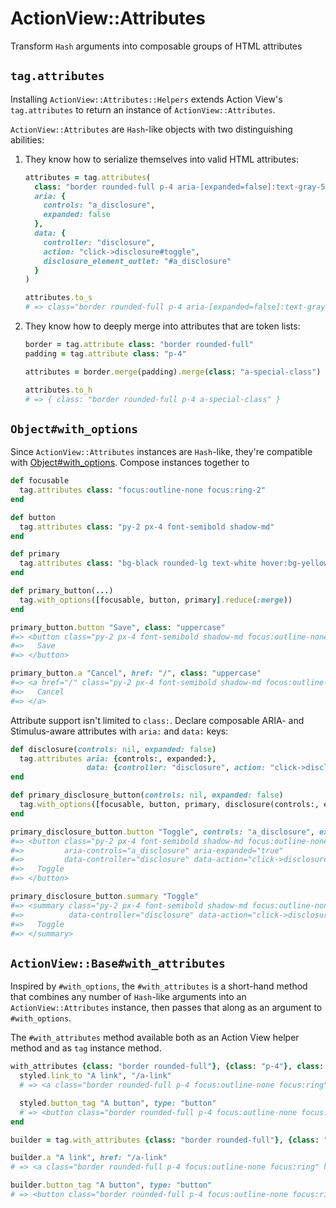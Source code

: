 # ActionView::Attributes

Transform `Hash` arguments into composable groups of HTML attributes

## `tag.attributes`

Installing `ActionView::Attributes::Helpers` extends Action View's
`tag.attributes` to return an instance of `ActionView::Attributes`.

`ActionView::Attributes` are `Hash`-like objects with two distinguishing
abilities:

1. They know how to serialize themselves into valid HTML attributes:

    ```ruby
    attributes = tag.attributes(
      class: "border rounded-full p-4 aria-[expanded=false]:text-gray-500",
      aria: {
        controls: "a_disclosure",
        expanded: false
      },
      data: {
        controller: "disclosure",
        action: "click->disclosure#toggle",
        disclosure_element_outlet: "#a_disclosure"
      }
    )

    attributes.to_s
    # => class="border rounded-full p-4 aria-[expanded=false]:text-gray-500" aria-controls="a_disclosure" aria-expanded="false" data-controller="disclosure" data-action="click->disclosure#toggle" data-disclosure-element-outlet="#a_disclosure"
    ```

2. They know how to deeply merge into attributes that are token lists:

    ```ruby
    border = tag.attribute class: "border rounded-full"
    padding = tag.attribute class: "p-4"

    attributes = border.merge(padding).merge(class: "a-special-class")

    attributes.to_h
    # => { class: "border rounded-full p-4 a-special-class" }
    ```

## `Object#with_options`

Since `ActionView::Attributes` instances are `Hash`-like, they're compatible
with [Object#with_options][]. Compose instances together to

[Object#with_options]: https://edgeapi.rubyonrails.org/classes/Object.html#method-i-with_options

```ruby
def focusable
  tag.attributes class: "focus:outline-none focus:ring-2"
end

def button
  tag.attributes class: "py-2 px-4 font-semibold shadow-md"
end

def primary
  tag.attributes class: "bg-black rounded-lg text-white hover:bg-yellow-300 focus:ring-yellow-300 focus:ring-opacity-75"
end

def primary_button(...)
  tag.with_options([focusable, button, primary].reduce(:merge))
end

primary_button.button "Save", class: "uppercase"
#=> <button class="py-2 px-4 font-semibold shadow-md focus:outline-none focus:ring-2 bg-black rounded-lg text-white hover:bg-yellow-300 focus:ring-yellow-300 focus:ring-opacity-75 uppercase">
#=>   Save
#=> </button>

primary_button.a "Cancel", href: "/", class: "uppercase"
#=> <a href="/" class="py-2 px-4 font-semibold shadow-md focus:outline-none focus:ring-2 bg-black rounded-lg text-white hover:bg-yellow-300 focus:ring-yellow-300 focus:ring-opacity-75 uppercase">
#=>   Cancel
#=> </a>
```

Attribute support isn't limited to `class:`. Declare composable ARIA- and
Stimulus-aware attributes with `aria:` and `data:` keys:

```ruby
def disclosure(controls: nil, expanded: false)
  tag.attributes aria: {controls:, expanded:},
                 data: {controller: "disclosure", action: "click->disclosure#toggle", disclosure_element_outlet: ("#" + controls if controls)}
end

def primary_disclosure_button(controls: nil, expanded: false)
  tag.with_options([focusable, button, primary, disclosure(controls:, expanded:)].reduce(:merge))
end

primary_disclosure_button.button "Toggle", controls: "a_disclosure", expanded: true
#=> <button class="py-2 px-4 font-semibold shadow-md focus:outline-none focus:ring-2 bg-black rounded-lg text-white hover:bg-yellow-300 focus:ring-yellow-300 focus:ring-opacity-75"
#=>         aria-controls="a_disclosure" aria-expanded="true"
#=>         data-controller="disclosure" data-action="click->disclosure#toggle" data-disclosure-element-outlet="#a_disclosure">
#=>   Toggle
#=> </button>

primary_disclosure_button.summary "Toggle"
#=> <summary class="py-2 px-4 font-semibold shadow-md focus:outline-none focus:ring-2 bg-black rounded-lg text-white hover:bg-yellow-300 focus:ring-yellow-300 focus:ring-opacity-75"
#=>          data-controller="disclosure" data-action="click->disclosure#toggle">
#=>   Toggle
#=> </summary>
```

## `ActionView::Base#with_attributes`

Inspired by `#with_options`, the `#with_attributes` is a short-hand method that
combines any number of `Hash`-like arguments into an `ActionView::Attributes`
instance, then passes that along as an argument to `#with_options`.

The `#with_attributes` method available both as an Action View helper method and
as `tag` instance method.

```ruby
with_attributes {class: "border rounded-full"}, {class: "p-4"}, class: "focus:outline-none focus:ring" do |styled|
  styled.link_to "A link", "/a-link"
  # => <a class="border rounded-full p-4 focus:outline-none focus:ring" href="/a-link">A link</a>

  styled.button_tag "A button", type: "button"
  # => <button class="border rounded-full p-4 focus:outline-none focus:ring" name="button" type="button">A button</button>
end

builder = tag.with_attributes {class: "border rounded-full"}, {class: "p-4"}, class: "focus:outline-none focus:ring"

builder.a "A link", href: "/a-link"
# => <a class="border rounded-full p-4 focus:outline-none focus:ring" href="/a-link">A link</a>

builder.button_tag "A button", type: "button"
# => <button class="border rounded-full p-4 focus:outline-none focus:ring" type="button">A button</button>
```
